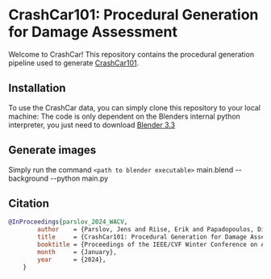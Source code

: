# CrashCar101: Procedural Generation for Damage Assessment

Welcome to CrashCar! This repository contains the procedural generation pipeline used to generate [CrashCar101](https://www.compute.dtu.dk).

## Installation
To use the CrashCar data, you can simply clone this repository to your local machine:
The code is only dependent on the Blenders internal python interpreter, you just need to download [Blender 3.3](https://www.blender.org/download/lts/3-3/)

## Generate images

Simply run the command
`<path to blender executable>` main.blend --background --python main.py

## Citation
```bibtex
@InProceedings{parslov_2024_WACV,
        author    = {Parslov, Jens and Riise, Erik and Papadopoulos, Dim P.},
        title     = {CrashCar101: Procedural Generation for Damage Assessment},
        booktitle = {Proceedings of the IEEE/CVF Winter Conference on Applications of Computer Vision (WACV)},
        month     = {January},
        year      = {2024},
    }
```